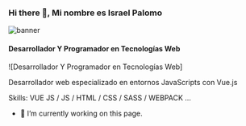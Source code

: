 ### Hi there 👋, Mi nombre es Israel Palomo



![banner](https://user-images.githubusercontent.com/78044199/111065791-d3143600-84bb-11eb-9401-a83fb39c5258.png)

#### Desarrollador Y Programador en Tecnologías Web
![Desarrollador Y Programador en Tecnologías Web]

Desarrollador web especializado en entornos JavaScripts con Vue.js

Skills: VUE JS / JS / HTML / CSS / SASS / WEBPACK ...

- 🔭 I’m currently working on this page. 



